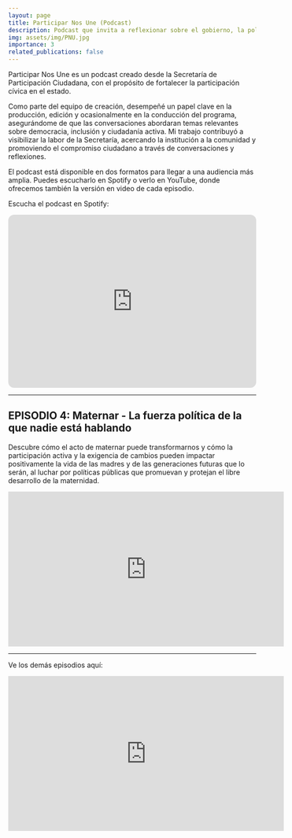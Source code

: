 ```yaml
---
layout: page
title: Participar Nos Une (Podcast)
description: Podcast que invita a reflexionar sobre el gobierno, la política pública y la participación ciudadana
img: assets/img/PNU.jpg
importance: 3
related_publications: false
---
```


Participar Nos Une es un podcast creado desde la Secretaría de Participación Ciudadana, con el propósito de fortalecer la participación cívica en el estado.

Como parte del equipo de creación, desempeñé un papel clave en la producción, edición y ocasionalmente en la conducción del programa, asegurándome de que las conversaciones abordaran temas relevantes sobre democracia, inclusión y ciudadanía activa. Mi trabajo contribuyó a visibilizar la labor de la Secretaría, acercando la institución a la comunidad y promoviendo el compromiso ciudadano a través de conversaciones y reflexiones.

El podcast está disponible en dos formatos para llegar a una audiencia más amplia. Puedes escucharlo en Spotify o verlo en YouTube, donde ofrecemos también la versión en video de cada episodio. 

Escucha el podcast en Spotify:

<iframe style="border-radius:12px" src="https://open.spotify.com/embed/show/7KxKgvQRJbA6Wt5kzrFhGG?utm_source=generator" width="100%" height="352" frameBorder="0" allowfullscreen="" allow="autoplay; clipboard-write; encrypted-media; fullscreen; picture-in-picture" loading="lazy"></iframe> 

---

## EPISODIO 4: Maternar - La fuerza política de la que nadie está hablando

Descubre cómo el acto de maternar puede transformarnos y cómo la participación activa y la exigencia de cambios pueden impactar positivamente la vida de las madres y de las generaciones futuras que lo serán, al luchar por políticas públicas que promuevan y protejan el libre desarrollo de la maternidad.

<iframe width="560" height="315" src="https://www.youtube.com/embed/AMtWGA2oOJ4?si=YaXlsk2axDfaIgEs" title="YouTube video player" frameborder="0" allow="accelerometer; autoplay; clipboard-write; encrypted-media; gyroscope; picture-in-picture; web-share" referrerpolicy="strict-origin-when-cross-origin" allowfullscreen></iframe>

---

Ve los demás episodios aquí:

<iframe width="560" height="315" src="https://www.youtube.com/embed/videoseries?si=rAoPMei4Eb_XIYSv&amp;list=PLt0spxLnkCjymrHzkM3R9SiDfdYJsRnRy" title="YouTube video player" frameborder="0" allow="accelerometer; autoplay; clipboard-write; encrypted-media; gyroscope; picture-in-picture; web-share" referrerpolicy="strict-origin-when-cross-origin" allowfullscreen></iframe>